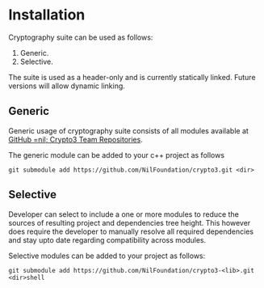 # Installation

Cryptography suite can be used as follows:

1. Generic.
2. Selective.

The suite is used as a header-only and is currently statically linked. Future versions will allow dynamic linking.

## **Generic**

Generic usage of cryptography suite consists of all modules available at [GitHub =nil; Crypto3 Team Repositories](https://github.com/orgs/NilFoundation/teams/nil-crypto3/repositories).

The generic module can be added to your c++ project as follows

```shell
git submodule add https://github.com/NilFoundation/crypto3.git <dir>
```

## **Selective**

Developer can select to include a one or more modules to reduce the sources of resulting project and dependencies tree height. This however does require the developer to manually resolve all required dependencies and stay upto date regarding compatibility across modules.

Selective modules can be added to your project as follows:

```shell
git submodule add https://github.com/NilFoundation/crypto3-<lib>.git <dir>shell
```
